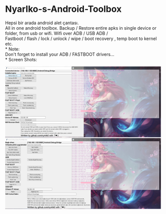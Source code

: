 # Nyarlko-s-Android-Toolbox
Hepsi bir arada android alet çantası. 
<br>All in one android toolbox. Backup / Restore entire apks in single device or folder, from usb or wifi. Wifi over ADB / USB ADB / <br>Fastboot / flash /  lock / unlock / wipe / boot recovery , temp boot to kernel etc.
<br>* Note:
<br>Don't forget to install your ADB / FASTBOOT drivers...
 <br>* Screen Shots:
<p align="center">
    <img src="1.JPG">
    <img src="2.JPG">
